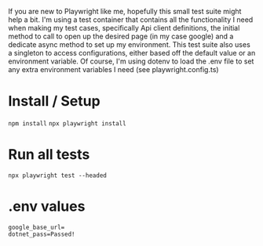 If you are new to Playwright like me, hopefully this small test suite might help a bit.  I'm using a test container that contains all the functionality I need when making my test cases, specifically Api client definitions, the initial method to call to open up the desired page (in my case google) and a dedicate async method to set up my environment.  This test suite also uses a singleton to access configurations, either based off the default value or an environment variable.  Of course, I'm using dotenv to load the .env file to set any extra environment variables I need (see playwright.config.ts)

# Install / Setup
`npm install`
`npx playwright install`

# Run all tests
`npx playwright test --headed`

# .env values
```
google_base_url=
dotnet_pass=Passed!
```